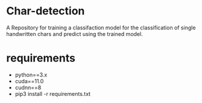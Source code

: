 # Char-detection

A Repository for training a classifaction model for the classification of single handwritten chars and predict using the trained model.

# requirements

- python==3.x
- cuda==11.0
- cudnn==8
- pip3 install -r requirements.txt
